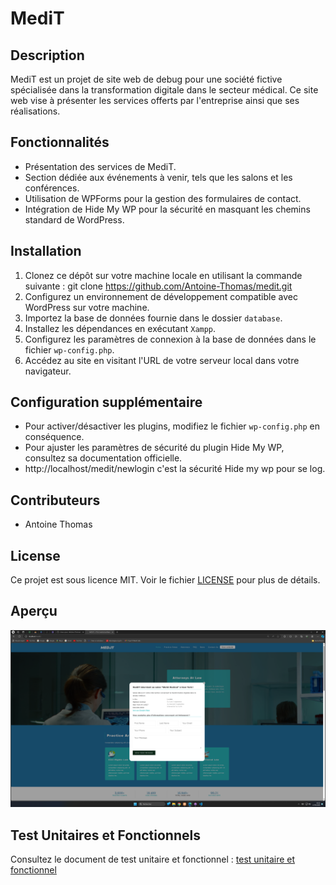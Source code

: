 # MediT

## Description

MediT est un projet de site web de debug pour une société fictive spécialisée dans la transformation digitale dans le secteur médical. Ce site web vise à présenter les services offerts par l'entreprise ainsi que ses réalisations.

## Fonctionnalités

- Présentation des services de MediT.
- Section dédiée aux événements à venir, tels que les salons et les conférences.
- Utilisation de WPForms pour la gestion des formulaires de contact.
- Intégration de Hide My WP pour la sécurité en masquant les chemins standard de WordPress.

## Installation

1. Clonez ce dépôt sur votre machine locale en utilisant la commande suivante :
   git clone https://github.com/Antoine-Thomas/medit.git
2. Configurez un environnement de développement compatible avec WordPress sur votre machine.
3. Importez la base de données fournie dans le dossier `database`.
4. Installez les dépendances en exécutant `Xampp`.
5. Configurez les paramètres de connexion à la base de données dans le fichier `wp-config.php`.
6. Accédez au site en visitant l'URL de votre serveur local dans votre navigateur.

## Configuration supplémentaire

- Pour activer/désactiver les plugins, modifiez le fichier `wp-config.php` en conséquence.
- Pour ajuster les paramètres de sécurité du plugin Hide My WP, consultez sa documentation officielle.
- http://localhost/medit/newlogin c'est la sécurité  Hide my wp pour se log. 

## Contributeurs

- Antoine Thomas

## License

Ce projet est sous licence MIT. Voir le fichier [LICENSE](LICENSE) pour plus de détails.

## Aperçu

![Aperçu de MediT](https://github.com/Antoine-Thomas/medit/blob/main/medit.png)

## Test Unitaires et Fonctionnels

Consultez le document de test unitaire et fonctionnel : [test unitaire et fonctionnel](https://github.com/Antoine-Thomas/medit/blob/main/test%20unitaire%20et%20fonctionnel.docx)
   

